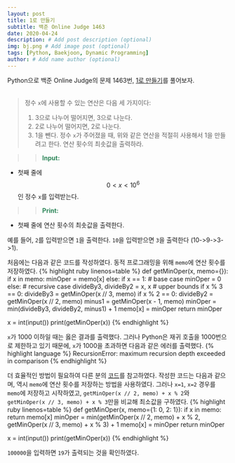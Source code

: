 ```yaml
---
layout: post
title: 1로 만들기
subtitle: 백준 Online Judge 1463
date: 2020-04-24
description: # Add post description (optional)
img: bj.png # Add image post (optional)
tags: [Python, Baekjoon, Dynamic Programming]
author: # Add name author (optional)
---
```

Python으로 백준 Online Judge의 문제 1463번, [1로 만들기][1463]를 풀어보자.<br><br>

> 정수 `x`에 사용할 수 있는 연산은 다음 세 가지이다:
> 1. 3으로 나누어 떨어지면, 3으로 나눈다.
> 2. 2로 나누어 떨어지면, 2로 나눈다.
> 3. 1을 뺀다.
> 정수 `x`가 주어졌을 때, 위와 같은 연산을 적절히 사용해서 1을 만들려고 한다. 연산 횟수의 최솟값을 출력하라.

>> <span style="color:#2d8659">**Input:**</span>
* 첫째 줄에 $$0 < x < 10^6$$인 정수 `x`를 입력받는다.

>> <span style="color:#2d8659">**Print:**</span>
* 첫째 줄에 연산 횟수의 최솟값을 출력한다.

예를 들어, `2`를 입력받으면 `1`을 출력한다. `10`을 입력받으면 `3`을 출력한다 (10->9->3->1).

처음에는 다음과 같은 코드를 작성하였다. 동적 프로그래밍을 위해 `memo`에 연산 횟수를 저장하였다.
{% highlight ruby linenos=table %}
def getMinOper(x, memo={}):
    if x in memo:
        minOper = memo[x]
    else:
        if x == 1:  # base case
            minOper = 0
        else:   # recursive case
            divideBy3, divideBy2 = x, x     # upper bounds
            if x % 3 == 0:
                divideBy3 = getMinOper(x // 3, memo)
            if x % 2 == 0:
                divideBy2 = getMinOper(x // 2, memo)
            minus1 = getMinOper(x - 1, memo)
            minOper = min(divideBy3, divideBy2, minus1) + 1
        memo[x] = minOper
    return minOper

x = int(input())
print(getMinOper(x))
{% endhighlight %}

`x`가 1000 이하일 때는 옳은 결과를 출력했다. 그러나 Python은 재귀 호출을 1000번으로 제한하고 있기 때문에, `x`가 1000을 초과하면 다음과 같은 에러를 출력했다.
{% highlight language %}
  RecursionError: maximum recursion depth exceeded in comparison
{% endhighlight %}

더 효율적인 방법이 필요하여 다른 분의 [코드][cf]를 참고하였다. 작성한 코드는 다음과 같으며, 역시 `memo`에 연산 횟수를 저장하는 방법을 사용하였다. 그러나 `x=1`, `x=2` 경우를 `memo`에 저장하고 시작하였고, `getMinOper(x // 2, memo) + x % 2`와 `getMinOper(x // 3, memo) + x % 3`만을 비교해 최소값을 구하였다.
{% highlight ruby linenos=table %}
def getMinOper(x, memo={1: 0, 2: 1}):
    if x in memo:
        return memo[x]
    minOper = min(getMinOper(x // 2, memo) + x % 2, getMinOper(x // 3, memo) + x % 3) + 1
    memo[x] = minOper
    return minOper

x = int(input())
print(getMinOper(x))
{% endhighlight %}

`100000`을 입력하면 `19`가 출력되는 것을 확인하였다.

[1463]: https://www.acmicpc.net/problem/1463
[cf]: https://www.acmicpc.net/source/13694219
